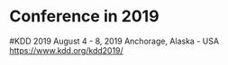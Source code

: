 # Conference in 2019

#KDD 2019
August 4 - 8, 2019
Anchorage, Alaska - USA
https://www.kdd.org/kdd2019/

